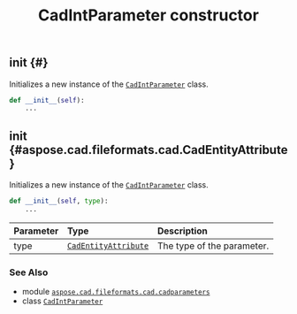﻿---
title: CadIntParameter constructor
second_title: Aspose.CAD for Python via .NET API References
description: 
type: docs
weight: 10
url: /python-net/aspose.cad.fileformats.cad.cadparameters/cadintparameter/__init__/
is_root: false
---

## __init__ {#}

Initializes a new instance of the [`CadIntParameter`](/cad/python-net/aspose.cad.fileformats.cad.cadparameters/cadintparameter) class.



```python
def __init__(self):
    ...
```




## __init__ {#aspose.cad.fileformats.cad.CadEntityAttribute}

Initializes a new instance of the [`CadIntParameter`](/cad/python-net/aspose.cad.fileformats.cad.cadparameters/cadintparameter) class.



```python
def __init__(self, type):
    ...
```


| Parameter | Type | Description |
| :- | :- | :- |
| type | [`CadEntityAttribute`](/cad/python-net/aspose.cad.fileformats.cad/cadentityattribute) | The type of the parameter. |



### See Also
* module [`aspose.cad.fileformats.cad.cadparameters`](../../)
* class [`CadIntParameter`](/cad/python-net/aspose.cad.fileformats.cad.cadparameters/cadintparameter)
